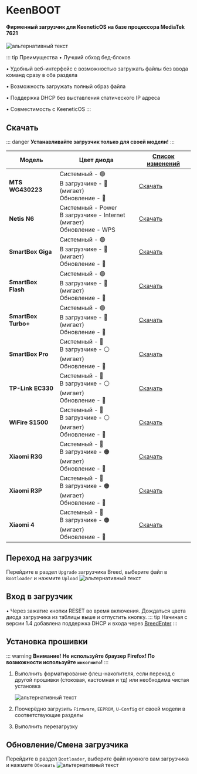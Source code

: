 # KeenBOOT

#### Фирменный загрузчик для KeeneticOS на базе процессора MediaTek 7621

![альтернативный текст](/assets/images/wiki/helpful/keenboot/main.png)

::: tip Преимущества
• Лучший обход бед-блоков

• Удобный веб-интерфейс с возможностью загружать файлы без ввода команд сразу в оба раздела

• Возможность загружать полный образ файла

• Поддержка DHCP без выставления статического IP адреса

• Совместимость с KeeneticOS
:::

## Скачать

::: danger
**Устанавливайте загрузчик только для своей модели!**
:::

| Модель              | Цвет диода                                                                   | [Список изменений](https://t.me/KeeneticPorted/7905)                   |
|---------------------|------------------------------------------------------------------------------|------------------------------------------------------------------------|
| **MTS WG430223**    | Системный - 🟢<br/>В загрузчике - 🔴 (мигает) <br/>Обновление - 🔴           | [Скачать](/assets/files/keenboot/v1.4/KeenBOOT-MTS_WG430223_v1.4.bin)  |
| **Netis N6**        | Системный - Power<br/>В загрузчике - Internet (мигает) <br/>Обновление - WPS | [Скачать](/assets/files/keenboot/v1.4/KeenBOOT-Netis_N6_v1.4.bin)      |
| **SmartBox Giga**   | Системный - 🟢<br/>В загрузчике - 🔵 (мигает) <br/>Обновление - 🔴           | [Скачать](/assets/files/keenboot/v1.4/KeenBOOT-SB_Giga_v1.4.bin)       |
| **SmartBox Flash**  | Системный - 🟢<br/>В загрузчике - 🔵 (мигает) <br/>Обновление - 🔴           | [Скачать](/assets/files/keenboot/v1.4/KeenBOOT-SB_Flash_v1.4.bin)      |
| **SmartBox Turbo+** | Системный - 🟢<br/>В загрузчике - 🔵 (мигает) <br/>Обновление - 🔴           | [Скачать](/assets/files/keenboot/v1.4/KeenBOOT-SB_Turbo_Plus_v1.4.bin) |
| **SmartBox Pro**    | Системный - 🔵<br/>В загрузчике - ⚪ (мигает) <br/>Обновление - 🔵            | [Скачать](/assets/files/keenboot/v1.4/KeenBOOT-SB_Pro_v1.4.bin)        |
| **TP-Link EC330**   | Системный - 🔵<br/>В загрузчике - ⚪ (мигает) <br/>Обновление - 🔵            | [Скачать](/assets/files/keenboot/v1.4/KeenBOOT-TP-Link_EC330_v1.4.bin) |
| **WiFire S1500**    | Системный - 🔵<br/>В загрузчике - ⚪ (мигает) <br/>Обновление - 🔵            | [Скачать](/assets/files/keenboot/v1.4/KeenBOOT-WiFire-S1500_v1.4.bin)  |
| **Xiaomi R3G**      | Системный - 🔵<br/>В загрузчике - 🟠 (мигает) <br/>Обновление - 🔴           | [Скачать](/assets/files/keenboot/v1.4/KeenBOOT-Xiaomi_3G_v1.4.bin)     |
| **Xiaomi R3P**      | Системный - 🔵<br/>В загрузчике - 🟠 (мигает) <br/>Обновление - 🔴           | [Скачать](/assets/files/keenboot/v1.4/KeenBOOT-Xiaomi_3P_v1.4.bin)     |
| **Xiaomi 4**        | Системный - 🔵<br/>В загрузчике - 🟠 (мигает) <br/>Обновление - 🔴           | [Скачать](/assets/files/keenboot/v1.4/KeenBOOT-Xiaomi_4_v1.4.bin)      |

## Переход на загрузчик

Перейдите в раздел `Upgrade` загрузчика Breed, выберите файл в `Bootloader` и нажмите `Upload`
![альтернативный текст](/assets/images/wiki/helpful/breed/upgrade.png)

## Вход в загрузчик

• Через зажатие кнопки RESET во время включения. Дождаться цвета диода загрузчика из таблицы выше и отпустить кнопку.
::: tip
Начиная с версии 1.4 добавлена поддержка DHCP и входа через [BreedEnter](/wiki/helpful/breedBootloader#breedenter)
:::

## Установка прошивки

::: warning **Внимание!**
**Не используйте браузер Firefox! По возможности используйте `инкогнито`!**
:::

1. Выполнить форматирование флеш-накопителя, если переход с другой прошивки (стоковая, кастомная и тд) или необходима чистая установка

   ![альтернативный текст](/assets/images/wiki/helpful/keenboot/erase.png)
2. Поочерёдно загрузить `Firmware`, `EEPROM`, `U-Config` от своей модели в соответствующие разделы
3. Выполнить перезагрузку

## Обновление/Смена загрузчика

Перейдите в раздел `Bootloader`, выберите файл нужного вам загрузчика и нажмите `Обновить`
![альтернативный текст](/assets/images/wiki/helpful/keenboot/update.png)